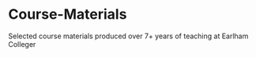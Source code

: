 # Course-Materials
Selected course materials produced over 7+ years of teaching at Earlham Colleger
